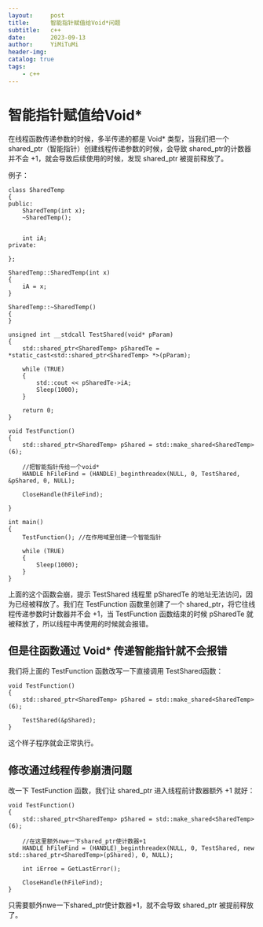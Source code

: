 ```yaml
---
layout:     post
title:      智能指针赋值给Void*问题
subtitle:   c++
date:       2023-09-13
author:     YiMiTuMi
header-img: 
catalog: true
tags:
    - c++
---
```


# 智能指针赋值给Void*

在线程函数传递参数的时候，多半传递的都是 Void* 类型，当我们把一个 shared\_ptr（智能指针）创建线程传递参数的时候，会导致 shared\_ptr的计数器并不会 +1，就会导致后续使用的时候，发现 shared\_ptr 被提前释放了。

例子：

	class SharedTemp
	{
	public:
		SharedTemp(int x);
		~SharedTemp();
	
	
		int iA;
	private:
	
	};
	
	SharedTemp::SharedTemp(int x)
	{
		iA = x;
	}
	
	SharedTemp::~SharedTemp()
	{
	}
	
	unsigned int __stdcall TestShared(void* pParam)
	{
		std::shared_ptr<SharedTemp> pSharedTe = *static_cast<std::shared_ptr<SharedTemp> *>(pParam);
	
		while (TRUE)
		{
			std::cout << pSharedTe->iA;
			Sleep(1000);
		}
	
		return 0;
	}
	
	void TestFunction()
	{
		std::shared_ptr<SharedTemp> pShared = std::make_shared<SharedTemp>(6);
	
		//把智能指针传给一个void*
		HANDLE hFileFind = (HANDLE)_beginthreadex(NULL, 0, TestShared, &pShared, 0, NULL);
	
		CloseHandle(hFileFind);
	
	}
	
	int main()
	{
		TestFunction(); //在作用域里创建一个智能指针
	
		while (TRUE)
		{
			Sleep(1000);
		}
	}

上面的这个函数会崩，提示 TestShared 线程里 pSharedTe 的地址无法访问，因为已经被释放了。我们在 TestFunction 函数里创建了一个 shared\_ptr，将它往线程传递参数时计数器并不会 +1，当 TestFunction 函数结束的时候 pSharedTe 就被释放了，所以线程中再使用的时候就会报错。

## 但是往函数通过 Void* 传递智能指针就不会报错

我们将上面的 TestFunction 函数改写一下直接调用 TestShared函数：

	void TestFunction()
	{
		std::shared_ptr<SharedTemp> pShared = std::make_shared<SharedTemp>(6);
	
		TestShared(&pShared);
	}

这个样子程序就会正常执行。

## 修改通过线程传参崩溃问题

改一下 TestFunction 函数，我们让 shared_ptr 进入线程前计数器额外 +1 就好：

	void TestFunction()
	{
		std::shared_ptr<SharedTemp> pShared = std::make_shared<SharedTemp>(6);
	
		//在这里额外nwe一下shared_ptr使计数器+1
		HANDLE hFileFind = (HANDLE)_beginthreadex(NULL, 0, TestShared, new std::shared_ptr<SharedTemp>(pShared), 0, NULL);
	
		int iErroe = GetLastError();
	
		CloseHandle(hFileFind);
	}

只需要额外nwe一下shared\_ptr使计数器+1，就不会导致 shared\_ptr 被提前释放了。





